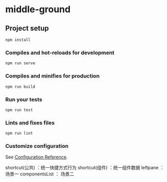 # middle-ground

## Project setup
```
npm install
```

### Compiles and hot-reloads for development
```
npm run serve
```

### Compiles and minifies for production
```
npm run build
```

### Run your tests
```
npm run test
```

### Lints and fixes files
```
npm run lint
```

### Customize configuration
See [Configuration Reference](https://cli.vuejs.org/config/).



shortcut(公共) ：统一快捷方式行为
 shortcut(组件) ：统一组件数据
  leftpane ：场景一
  componentsList ： 场景二